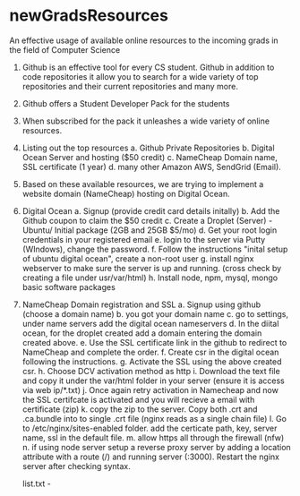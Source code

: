 # newGradsResources
An effective usage of available online resources to the incoming grads in the field of Computer Science

1. Github is an effective tool for every CS student. Github in addition to code repositories it allow you to search for a wide variety of top repositories and their current repositories and many more.
2. Github offers a Student Developer Pack for the students
3. When subscribed for the pack it unleashes a wide variety of online resources.
4. Listing out the top resources 
   a. Github Private Repositories
   b. Digital Ocean Server and hosting ($50 credit)
   c. NameCheap Domain name, SSL certificate (1 year)
   d. many other Amazon AWS, SendGrid (Email).
5. Based on these available resources, we are trying to implement a website domain (NameCheap) hosting on Digital Ocean.
6. Digital Ocean
   a. Signup (provide credit card details initally)
   b. Add the Github coupon to claim the $50 credit
   c. Create a Droplet (Server) - Ubuntu/ Initial package (2GB and 25GB $5/mo)
   d. Get your root login credentials in your registered email
   e. login to the server via Putty (WIndows), change the password.
   f. Follow the instructions "inital setup of ubuntu digital ocean", create a non-root user
   g. install nginx webserver to make sure the server is up and running. (cross check by creating a file under usr/var/html)
   h. Install node, npm, mysql, mongo basic software packages
7. NameCheap Domain registration and SSL
   a. Signup using github (choose a domain name)
   b. you got your domain name
   c. go to settings, under name servers add the digital ocean nameservers
   d. In the diital ocean, for the droplet created add a domain entering the domain created above.
   e. Use the SSL certificate link in the github to redirect to NameCheap and complete the order.
   f. Create csr in the digital ocean following the instructions.
   g. Activate the SSL using the above created csr.
   h. Choose DCV activation method as http
   i. Download the text file and copy it under the var/html folder in your server (ensure it is access via web ip/*.txt)
   j. Once again retry activation in Namecheap and now the SSL certifcate is activated and you will recieve a email with certificate (zip)
   k. copy the zip to the server. Copy both .crt and .ca.bundle into to single .crt file (nginx reads as a single chain file)
   l. Go to /etc/nginx/sites-enabled folder. add the certicate path, key, server name, ssl in the default file.
   m. allow https all through the firewall (nfw) 
   n. if using node server setup a reverse proxy server by adding a location attribute with a route (/) and running server (:3000). Restart       the nginx server after checking syntax. 
   
   list.txt -



